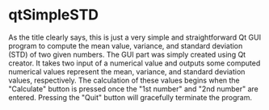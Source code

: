 # qtSimpleSTD
As the title clearly says, this is just a very simple and straightforward Qt GUI program to compute the mean value, variance, and standard deviation (STD) of two given numbers. The GUI part was simply created using Qt creator. It takes two input of a numerical value and outputs some computed numerical values represent the mean, variance, and standard deviation values, respectively. The calculation of these values begins when the "Calculate" button is pressed once the "1st number" and "2nd number" are entered. Pressing the "Quit" button will gracefully terminate the program.

